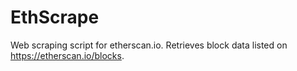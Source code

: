 # EthScrape
Web scraping script for etherscan.io. Retrieves block data listed on https://etherscan.io/blocks.
